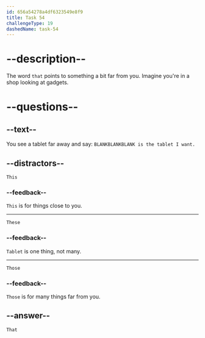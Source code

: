```yaml
---
id: 656a54278a4df6323549e8f9
title: Task 54
challengeType: 19
dashedName: task-54
---
```


# --description--

The word `that` points to something a bit far from you. Imagine you're in a shop looking at gadgets.

# --questions--

## --text--

You see a tablet far away and say: `BLANKBLANKBLANK is the tablet I want.`

## --distractors--

`This`

### --feedback--

`This` is for things close to you.

---

`These`

### --feedback--

`Tablet` is one thing, not many.

---

`Those`

### --feedback--

`Those` is for many things far from you.

## --answer--

`That`

